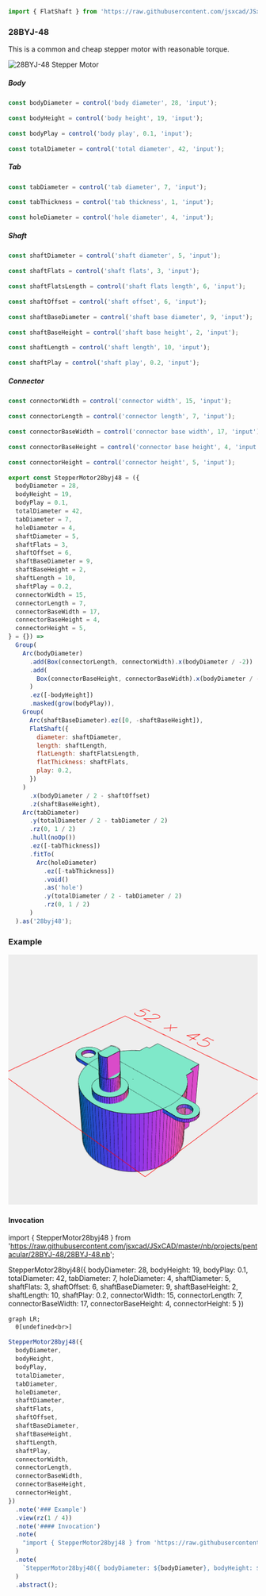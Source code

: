 ```JavaScript
import { FlatShaft } from 'https://raw.githubusercontent.com/jsxcad/JSxCAD/master/nb/components/shaft.nb';
```

### 28BYJ-48

This is a common and cheap stepper motor with reasonable torque.

![28BYJ-48 Stepper Motor](https://cdn-reichelt.de/bilder/web/artikel_ws/A300/ME071_01.jpg)

##### Body

```JavaScript
const bodyDiameter = control('body diameter', 28, 'input');
```

```JavaScript
const bodyHeight = control('body height', 19, 'input');
```

```JavaScript
const bodyPlay = control('body play', 0.1, 'input');
```

```JavaScript
const totalDiameter = control('total diameter', 42, 'input');
```

##### Tab

```JavaScript
const tabDiameter = control('tab diameter', 7, 'input');
```

```JavaScript
const tabThickness = control('tab thickness', 1, 'input');
```

```JavaScript
const holeDiameter = control('hole diameter', 4, 'input');
```

##### Shaft

```JavaScript
const shaftDiameter = control('shaft diameter', 5, 'input');
```

```JavaScript
const shaftFlats = control('shaft flats', 3, 'input');
```

```JavaScript
const shaftFlatsLength = control('shaft flats length', 6, 'input');
```

```JavaScript
const shaftOffset = control('shaft offset', 6, 'input');
```

```JavaScript
const shaftBaseDiameter = control('shaft base diameter', 9, 'input');
```

```JavaScript
const shaftBaseHeight = control('shaft base height', 2, 'input');
```

```JavaScript
const shaftLength = control('shaft length', 10, 'input');
```

```JavaScript
const shaftPlay = control('shaft play', 0.2, 'input');
```

##### Connector

```JavaScript
const connectorWidth = control('connector width', 15, 'input');
```

```JavaScript
const connectorLength = control('connector length', 7, 'input');
```

```JavaScript
const connectorBaseWidth = control('connector base width', 17, 'input');
```

```JavaScript
const connectorBaseHeight = control('connector base height', 4, 'input');
```

```JavaScript
const connectorHeight = control('connector height', 5, 'input');
```

```JavaScript
export const StepperMotor28byj48 = ({
  bodyDiameter = 28,
  bodyHeight = 19,
  bodyPlay = 0.1,
  totalDiameter = 42,
  tabDiameter = 7,
  holeDiameter = 4,
  shaftDiameter = 5,
  shaftFlats = 3,
  shaftOffset = 6,
  shaftBaseDiameter = 9,
  shaftBaseHeight = 2,
  shaftLength = 10,
  shaftPlay = 0.2,
  connectorWidth = 15,
  connectorLength = 7,
  connectorBaseWidth = 17,
  connectorBaseHeight = 4,
  connectorHeight = 5,
} = {}) =>
  Group(
    Arc(bodyDiameter)
      .add(Box(connectorLength, connectorWidth).x(bodyDiameter / -2))
      .add(
        Box(connectorBaseHeight, connectorBaseWidth).x(bodyDiameter / -2 + 2)
      )
      .ez([-bodyHeight])
      .masked(grow(bodyPlay)),
    Group(
      Arc(shaftBaseDiameter).ez([0, -shaftBaseHeight]),
      FlatShaft({
        diameter: shaftDiameter,
        length: shaftLength,
        flatLength: shaftFlatsLength,
        flatThickness: shaftFlats,
        play: 0.2,
      })
    )
      .x(bodyDiameter / 2 - shaftOffset)
      .z(shaftBaseHeight),
    Arc(tabDiameter)
      .y(totalDiameter / 2 - tabDiameter / 2)
      .rz(0, 1 / 2)
      .hull(noOp())
      .ez([-tabThickness])
      .fitTo(
        Arc(holeDiameter)
          .ez([-tabThickness])
          .void()
          .as('hole')
          .y(totalDiameter / 2 - tabDiameter / 2)
          .rz(0, 1 / 2)
      )
  ).as('28byj48');
```

### Example

![Image](28BYJ-48.md.$6.png)

#### Invocation

import { StepperMotor28byj48 } from 'https://raw.githubusercontent.com/jsxcad/JSxCAD/master/nb/projects/pentacular/28BYJ-48/28BYJ-48.nb';

StepperMotor28byj48({ bodyDiameter: 28, bodyHeight: 19, bodyPlay: 0.1, totalDiameter: 42, tabDiameter: 7, holeDiameter: 4, shaftDiameter: 5, shaftFlats: 3, shaftOffset: 6, shaftBaseDiameter: 9, shaftBaseHeight: 2, shaftLength: 10, shaftPlay: 0.2, connectorWidth: 15, connectorLength: 7, connectorBaseWidth: 17, connectorBaseHeight: 4, connectorHeight: 5 })

```mermaid
graph LR;
  0[undefined<br>]
```

```JavaScript
StepperMotor28byj48({
  bodyDiameter,
  bodyHeight,
  bodyPlay,
  totalDiameter,
  tabDiameter,
  holeDiameter,
  shaftDiameter,
  shaftFlats,
  shaftOffset,
  shaftBaseDiameter,
  shaftBaseHeight,
  shaftLength,
  shaftPlay,
  connectorWidth,
  connectorLength,
  connectorBaseWidth,
  connectorBaseHeight,
  connectorHeight,
})
  .note('### Example')
  .view(rz(1 / 4))
  .note('#### Invocation')
  .note(
    "import { StepperMotor28byj48 } from 'https://raw.githubusercontent.com/jsxcad/JSxCAD/master/nb/projects/pentacular/28BYJ-48/28BYJ-48.nb';"
  )
  .note(
    `StepperMotor28byj48({ bodyDiameter: ${bodyDiameter}, bodyHeight: ${bodyHeight}, bodyPlay: ${bodyPlay}, totalDiameter: ${totalDiameter}, tabDiameter: ${tabDiameter}, holeDiameter: ${holeDiameter}, shaftDiameter: ${shaftDiameter}, shaftFlats: ${shaftFlats}, shaftOffset: ${shaftOffset}, shaftBaseDiameter: ${shaftBaseDiameter}, shaftBaseHeight: ${shaftBaseHeight}, shaftLength: ${shaftLength}, shaftPlay: ${shaftPlay}, connectorWidth: ${connectorWidth}, connectorLength: ${connectorLength}, connectorBaseWidth: ${connectorBaseWidth}, connectorBaseHeight: ${connectorBaseHeight}, connectorHeight: ${connectorHeight} })`
  )
  .abstract();
```
